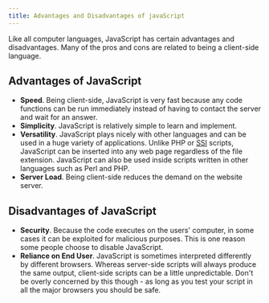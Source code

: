 ```yaml
---
title: Advantages and Disadvantages of javaScript
---
```

Like all computer languages, JavaScript has certain advantages and disadvantages. Many of the pros and cons are related to being a client-side language.

## Advantages of JavaScript

*   **Speed**. Being client-side, JavaScript is very fast because any code functions can be run immediately instead of having to contact the server and wait for an answer.
*   **Simplicity**. JavaScript is relatively simple to learn and implement.
*   **Versatility**. JavaScript plays nicely with other languages and can be used in a huge variety of applications. Unlike PHP or [SSI](https://en.wikipedia.org/wiki/Server_Side_Includes) scripts, JavaScript can be inserted into any web page regardless of the file extension. JavaScript can also be used inside scripts written in other languages such as Perl and PHP.
*   **Server Load**. Being client-side reduces the demand on the website server.

## Disadvantages of JavaScript

*   **Security**. Because the code executes on the users' computer, in some cases it can be exploited for malicious purposes. This is one reason some people choose to disable JavaScript.
*   **Reliance on End User**. JavaScript is sometimes interpreted differently by different browsers. Whereas server-side scripts will always produce the same output, client-side scripts can be a little unpredictable. Don't be overly concerned by this though - as long as you test your script in all the major browsers you should be safe.